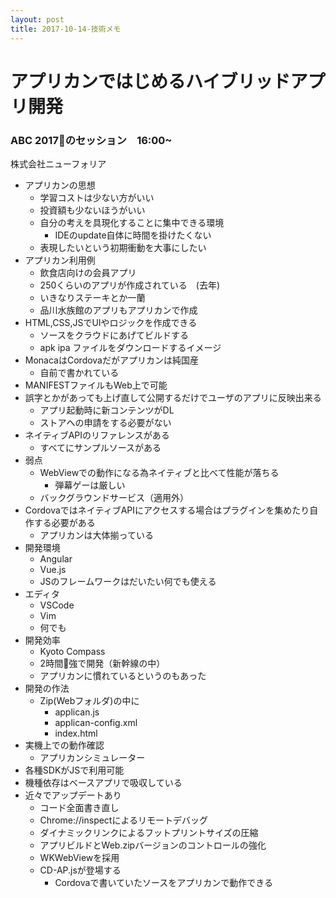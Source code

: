```yaml
---
layout: post
title: 2017-10-14-技術メモ
---
```


# アプリカンではじめるハイブリッドアプリ開発

### ABC 2017のセッション　16:00~
株式会社ニューフォリア
- アプリカンの思想
    - 学習コストは少ない方がいい
    - 投資額も少ないほうがいい
    - 自分の考えを具現化することに集中できる環境
        - IDEのupdate自体に時間を掛けたくない
    - 表現したいという初期衝動を大事にしたい
- アプリカン利用例
    - 飲食店向けの会員アプリ
    - 250くらいのアプリが作成されている　(去年)
    - いきなりステーキとか一蘭
    - 品川水族館のアプリもアプリカンで作成
- HTML,CSS,JSでUIやロジックを作成できる
    - ソースをクラウドにあげてビルドする
    - apk ipa ファイルをダウンロードするイメージ
- MonacaはCordovaだがアプリカンは純国産
    - 自前で書かれている
- MANIFESTファイルもWeb上で可能
- 誤字とかがあっても上げ直して公開するだけでユーザのアプリに反映出来る
    - アプリ起動時に新コンテンツがDL
    - ストアへの申請をする必要がない
- ネイティブAPIのリファレンスがある
    - すべてにサンプルソースがある
- 弱点
    - WebViewでの動作になる為ネイティブと比べて性能が落ちる
        - 弾幕ゲーは厳しい
    - バックグラウンドサービス（適用外）
- CordovaではネイティブAPIにアクセスする場合はプラグインを集めたり自作する必要がある
    - アプリカンは大体揃っている
- 開発環境
    - Angular
    - Vue.js
    - JSのフレームワークはだいたい何でも使える
- エディタ
    - VSCode
    - Vim
    - 何でも
- 開発効率
    - Kyoto Compass
    - 2時間強で開発（新幹線の中）
    - アプリカンに慣れているというのもあった
- 開発の作法
    - Zip(Webフォルダ)の中に
        - applican.js
        - applican-config.xml
        - index.html
- 実機上での動作確認
    - アプリカンシミュレーター
- 各種SDKがJSで利用可能
- 機種依存はベースアプリで吸収している
- 近々でアップデートあり
    - コード全面書き直し
    - Chrome://inspectによるリモートデバッグ
    - ダイナミックリンクによるフットプリントサイズの圧縮
    - アプリビルドとWeb.zipバージョンのコントロールの強化
    - WKWebViewを採用
    - CD-AP.jsが登場する
        - Cordovaで書いていたソースをアプリカンで動作できる



